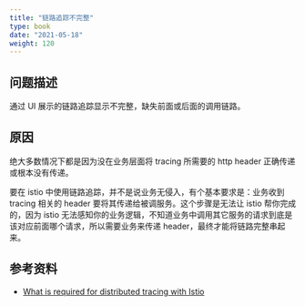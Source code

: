 ```yaml
---
title: "链路追踪不完整"
type: book
date: "2021-05-18"
weight: 120
---
```


## 问题描述

通过 UI 展示的链路追踪显示不完整，缺失前面或后面的调用链路。

## 原因

绝大多数情况下都是因为没在业务层面将 tracing 所需要的 http header 正确传递或根本没有传递。

要在 istio 中使用链路追踪，并不是说业务无侵入，有个基本要求是：业务收到 tracing 相关的 header 要将其传递给被调服务。这个步骤是无法让 istio 帮你完成的，因为 istio 无法感知你的业务逻辑，不知道业务中调用其它服务的请求到底是该对应前面哪个请求，所以需要业务来传递 header，最终才能将链路完整串起来。

## 参考资料

* [What is required for distributed tracing with Istio](https://istio.io/latest/faq/distributed-tracing/#how-to-support-tracing)
